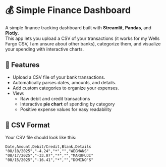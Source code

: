 # 💰 Simple Finance Dashboard

A simple finance tracking dashboard built with **Streamlit**, **Pandas**, and **Plotly**.  
This app lets you upload a CSV of your transactions (it works for my Wells Fargo CSV, I am unsure about other banks), 
categorize them, and visualize your spending with interactive charts.

## 🚀 Features
- Upload a CSV file of your bank transactions.
- Automatically parses dates, amounts, and details.
- Add custom categories to organize your expenses.
- View:
  - Raw debit and credit transactions
  - Interactive **pie chart** of spending by category
  - Positive expense values for easy readability

## 📂 CSV Format
Your CSV file should look like this:

```csv
Date,Amount,Debit/Credit,Blank,Details
"08/18/2025","-4.24","*","","WEGMANS"
"08/17/2025","-33.07","*","","MARUFUJI"
"08/15/2025","-16.41","*","","DOMINO'S"
